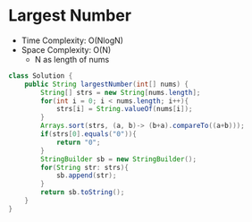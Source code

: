 # Largest Number

- Time Complexity: O(NlogN)
- Space Complexity: O(N)
  - N as length of nums

```java
class Solution {
    public String largestNumber(int[] nums) {
        String[] strs = new String[nums.length];
        for(int i = 0; i < nums.length; i++){
            strs[i] = String.valueOf(nums[i]);
        }
        Arrays.sort(strs, (a, b)-> (b+a).compareTo((a+b)));
        if(strs[0].equals("0")){
            return "0";
        }
        StringBuilder sb = new StringBuilder();
        for(String str: strs){
            sb.append(str);
        }
        return sb.toString();
    }
}
```
